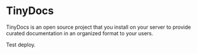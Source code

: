 TinyDocs
========

TinyDocs is an open source project that you install on your server to provide curated documentation in an organized format to your users.

Test deploy.